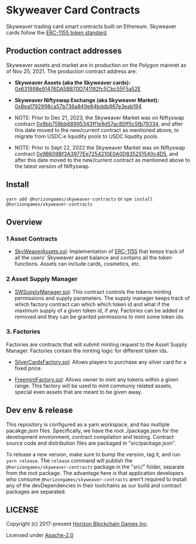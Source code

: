 Skyweaver Card Contracts
========================

Skyweaver trading card smart contracts built on Ethereum. Skyweaver cards follow the [ERC-1155 token standard](https://github.com/0xsequence/erc-1155).

## Production contract addresses

Skyweaver assets and market are in production on the Polygon mainnet as of Nov 25, 2021. The production contract address are:

* **Skyweaver Assets (aka the Skyweaver cards):** [0x631998e91476DA5B870D741192fc5Cbc55F5a52E](https://polygonscan.com/address/0x631998e91476DA5B870D741192fc5Cbc55F5a52E#tokentxns)
* **Skyweaver Niftyswap Exchange (aka Skyweaver Market):** [0x8ea1792998ca57b736a849e84bddb967e3eab194](https://polygonscan.com/address/0x8ea1792998ca57b736a849e84bddb967e3eab194#tokentxns)

* NOTE: Prior to Dec 21, 2023, the Skyweaver Market was on Niftyswap contract [0x8bb759bb68995343ff1e9d57ac85ff5c5fb79334](https://polygonscan.com/address/0x8bb759bb68995343ff1e9d57ac85ff5c5fb79334#tokentxns), and after this date moved to the new/current contract as mentioned above, to migrate from USDC.e liquidity pools to USDC liqudity pools.

* NOTE: Prior to Sept 22, 2022 the Skyweaver Market was on Niftyswap contract [0x9B609Bf3A3977Ee7254210E0A0D835251540c4D5](https://polygonscan.com/address/0x9B609Bf3A3977Ee7254210E0A0D835251540c4D5#tokentxns), and after this date moved to the new/current contract as mentioned above to the latest version of Niftyswap.

## Install

`yarn add @horizongames/skyweaver-contracts` or `npm install @horizongames/skyweaver-contracts`


## Overview

### 1 Asset Contracts

* [SkyWeaverAssets.sol](https://github.com/horizon-games/Skyweaver-contracts/blob/master/contracts/tokens/SkyweaverAssets.sol): Implementation of [ERC-1155](https://github.com/ethereum/eips/issues/1155) that keeps track of all the users' Skyweaver asset balance and contains all the token functions. Assets can include cards, cosmetics, etc.


### 2 Asset Supply Manager

* [SWSupplyManager.sol](https://github.com/horizon-games/Skyweaver-contracts/blob/master/contracts/shop/SWSupplyManager.sol): This contract controls the tokens minting permissions and supply parameters. The supply manager keeps track of which factory contract can which which token id and what if the maximum supply of a given token id, if any. Factories can be added or removed and they can be granted permissions to mint some token ids. 

### 3. Factories

Factories are contracts that will submit minting request to the Asset Supply Manager. Factories contain the minting logic for different token ids.

* [SilverCardsFactory.sol](https://github.com/horizon-games/Skyweaver-contracts/blob/master/contracts/shop/SilverCardsFactory.sol): Allows players to purchase any silver card for a fixed price.

* [FreemintFactory.sol](https://github.com/horizon-games/Skyweaver-contracts/blob/master/contracts/shop/SilverConquestFactory.sol): Allows owner to mint any tokens within a given range. This factory will be 
used to mint communiy related assets, special even assets that are meant to be given away.


## Dev env & release

This repository is configured as a yarn workspace, and has multiple pacakge.json files. Specifically,
we have the root ./package.json for the development environment, contract compilation and testing. Contract
source code and distribution files are packaged in "src/package.json".

To release a new version, make sure to bump the version, tag it, and run `yarn release`. The `release` command
will publish the `@horizongames/skyweaver-contracts` package in the "src/" folder, separate from the root package. The advantage
here is that application developers who consume `@horizongames/skyweaver-contracts` aren't required to install any of the devDependencies
in their toolchains as our build and contract packages are separated.

## LICENSE

Copyright (c) 2017-present [Horizon Blockchain Games Inc](https://horizon.io).

Licensed under [Apache-2.0](./LICENSE)
